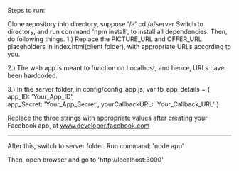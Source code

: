 Steps to run:

Clone repository into directory, suppose '/a'
cd /a/server
Switch to directory, and run command 'npm install', to install all dependencies. 
Then, do following things. 
1.) Replace the PICTURE_URL and OFFER_URL placeholders in index.html(client folder), with appropriate URLs according to you. 

2.) The web app is meant to function on Localhost, and hence, URLs have been hardcoded.

3.) In the server folder, in config/config_app.js, 
var fb_app_details = {      
    app_ID: 'Your_App_ID',                
    app_Secret: 'Your_App_Secret',
    yourCallbackURL: 'Your_Callback_URL'
}

Replace the three strings with appropriate values after creating your Facebook app, at www.developer.facebook.com

---

After this, switch to server folder.
Run command: 'node app'

Then, open browser and go to 'http://localhost:3000'
